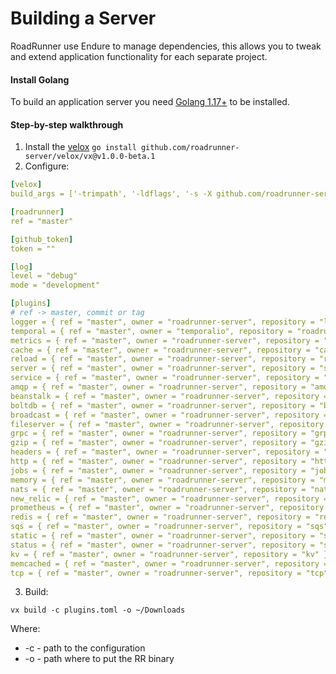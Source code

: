 # Building a Server

RoadRunner use Endure to manage dependencies, this allows you to tweak and extend application functionality for each separate project.

#### Install Golang

To build an application server you need [Golang 1.17+](https://golang.org/dl/) to be installed.

#### Step-by-step walkthrough  

1. Install the [velox](https://github.com/roadrunner-server/velox) `go install github.com/roadrunner-server/velox/vx@v1.0.0-beta.1`
2. Configure:
```yaml
[velox]
build_args = ['-trimpath', '-ldflags', '-s -X github.com/roadrunner-server/roadrunner/v2/internal/meta.version=v2.8.0-alpha.1 -X github.com/roadrunner-server/roadrunner/v2/internal/meta.buildTime=today']

[roadrunner]
ref = "master"

[github_token]
token = ""

[log]
level = "debug"
mode = "development"

[plugins]
# ref -> master, commit or tag
logger = { ref = "master", owner = "roadrunner-server", repository = "logger" }
temporal = { ref = "master", owner = "temporalio", repository = "roadrunner-temporal" }
metrics = { ref = "master", owner = "roadrunner-server", repository = "metrics" }
cache = { ref = "master", owner = "roadrunner-server", repository = "cache" }
reload = { ref = "master", owner = "roadrunner-server", repository = "reload" }
server = { ref = "master", owner = "roadrunner-server", repository = "server" }
service = { ref = "master", owner = "roadrunner-server", repository = "service" }
amqp = { ref = "master", owner = "roadrunner-server", repository = "amqp" }
beanstalk = { ref = "master", owner = "roadrunner-server", repository = "beanstalk" }
boltdb = { ref = "master", owner = "roadrunner-server", repository = "boltdb" }
broadcast = { ref = "master", owner = "roadrunner-server", repository = "broadcast" }
fileserver = { ref = "master", owner = "roadrunner-server", repository = "fileserver" }
grpc = { ref = "master", owner = "roadrunner-server", repository = "grpc" }
gzip = { ref = "master", owner = "roadrunner-server", repository = "gzip" }
headers = { ref = "master", owner = "roadrunner-server", repository = "headers" }
http = { ref = "master", owner = "roadrunner-server", repository = "http" }
jobs = { ref = "master", owner = "roadrunner-server", repository = "jobs" }
memory = { ref = "master", owner = "roadrunner-server", repository = "memory" }
nats = { ref = "master", owner = "roadrunner-server", repository = "nats" }
new_relic = { ref = "master", owner = "roadrunner-server", repository = "new_relic" }
prometheus = { ref = "master", owner = "roadrunner-server", repository = "prometheus" }
redis = { ref = "master", owner = "roadrunner-server", repository = "redis" }
sqs = { ref = "master", owner = "roadrunner-server", repository = "sqs" }
static = { ref = "master", owner = "roadrunner-server", repository = "static" }
status = { ref = "master", owner = "roadrunner-server", repository = "status" }
kv = { ref = "master", owner = "roadrunner-server", repository = "kv" }
memcached = { ref = "master", owner = "roadrunner-server", repository = "memcached" }
tcp = { ref = "master", owner = "roadrunner-server", repository = "tcp" }
```
3. Build:
```
vx build -c plugins.toml -o ~/Downloads
```
Where:  
- -c - path to the configuration
- -o - path where to put the RR binary

